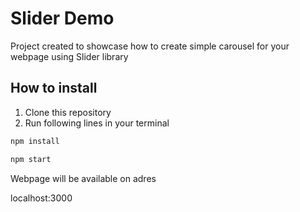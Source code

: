 # Slider Demo
Project created to showcase how to create simple carousel for your webpage using Slider library

## How to install

1. Clone this repository
2. Run following lines in your terminal
   
``` bash
npm install
```

``` bash
npm start
```

Webpage will be available on adres

localhost:3000

